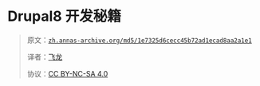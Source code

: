 # Drupal8 开发秘籍

> 原文：[`zh.annas-archive.org/md5/1e7325d6cecc45b72ad1ecad8aa2a1e1`](https://zh.annas-archive.org/md5/1e7325d6cecc45b72ad1ecad8aa2a1e1)
> 
> 译者：[飞龙](https://github.com/wizardforcel)
> 
> 协议：[CC BY-NC-SA 4.0](http://creativecommons.org/licenses/by-nc-sa/4.0/)